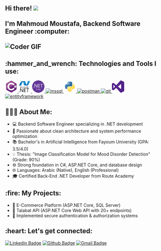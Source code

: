 <h2 align="left">
 <abc>
  <br>Hi there! <img src="https://user-images.githubusercontent.com/42378118/110234147-e3259600-7f4e-11eb-95be-0c4047144dea.gif" width="30"><br>
  <br> I'm Mahmoud Moustafa, Backend Software Engineer :computer:<br>
  <br>
    <img src="https://media.giphy.com/media/qgQUggAC3Pfv687qPC/giphy.gif" alt="Coder GIF" width="500">
 </abc>
</h2> 

<h2 align="left">:hammer_and_wrench: Technologies and Tools I use:</h2>
<p align="left">
    <a href="https://docs.microsoft.com/en-us/dotnet/csharp/" target="_blank"> <img src="https://raw.githubusercontent.com/devicons/devicon/master/icons/csharp/csharp-original.svg" alt="csharp" width="40" height="40"/> </a>
    <a href="https://dotnet.microsoft.com/" target="_blank"> <img src="https://raw.githubusercontent.com/devicons/devicon/master/icons/dot-net/dot-net-original-wordmark.svg" alt="dotnet" width="40" height="40"/> </a>
    <a href="https://dotnet.microsoft.com/apps/aspnet" target="_blank"> <img src="https://raw.githubusercontent.com/devicons/devicon/master/icons/dotnetcore/dotnetcore-original.svg" alt="aspnetcore" width="40" height="40"/> </a>
    <a href="https://www.microsoft.com/en-us/sql-server" target="_blank"> <img src="https://www.svgrepo.com/show/303229/microsoft-sql-server-logo.svg" alt="mssql" width="40" height="40"/> </a>
    <a href="https://www.python.org/" target="_blank"> <img src="https://raw.githubusercontent.com/devicons/devicon/master/icons/python/python-original.svg" alt="python" width="40" height="40"/> </a>
    <a href="https://www.postman.com/" target="_blank"> <img src="https://www.vectorlogo.zone/logos/getpostman/getpostman-icon.svg" alt="postman" width="40" height="40"/> </a>
    <a href="https://git-scm.com/" target="_blank"> <img src="https://www.vectorlogo.zone/logos/git-scm/git-scm-icon.svg" alt="git" width="40" height="40"/> </a>
    <a href="https://visualstudio.microsoft.com/" target="_blank"> <img src="https://raw.githubusercontent.com/devicons/devicon/master/icons/visualstudio/visualstudio-plain.svg" alt="visualstudio" width="40" height="40"/> </a>
    <a href="https://learn.microsoft.com/en-us/ef/" target="_blank"> <img src="https://cdn.jsdelivr.net/gh/devicons/devicon/icons/dotnetcore/dotnetcore-original.svg" alt="entityframework" width="40" height="40"/> </a>
</p>

<h2 align="left">👨🏻‍💻 About Me:</h2>

- :computer: Backend Software Engineer specializing in .NET development
- :rocket: Passionate about clean architecture and system performance optimization
- :books: Bachelor's in Artificial Intelligence from Fayoum University (GPA: 3.5/4.0)
- :bulb: Thesis: "Image Classification Model for Mood Disorder Detection" (Grade: 90%)
- :gear: Strong foundation in C#, ASP.NET Core, and database design
- :globe_with_meridians: Languages: Arabic (Native), English (Professional)
- :mortar_board: Certified Back-End .NET Developer from Route Academy

<h2 align="left">:fire: My Projects:</h2>

- :shopping_cart: E-Commerce Platform (ASP.NET Core, SQL Server)
- :fork_and_knife: Talabat API (ASP.NET Core Web API with 20+ endpoints)
- :key: Implemented secure authentication & authorization systems

<h2 align="left">:heart: Let's get connected:</h2>

[![Linkedin Badge](https://img.shields.io/badge/-Mahmoud_Moustafa-blue?style=flat-square&logo=Linkedin&logoColor=white&link=https://www.linkedin.com/in/mahmoud-mostafa/)](https://www.linkedin.com/in/mahmoud-mostafa/) 
[![Github Badge](https://img.shields.io/badge/-M_Moustafa09-181717?style=flat-square&logo=Github&logoColor=white&link=https://github.com/M-Moustafa09)](https://github.com/M-Moustafa09)
[![Gmail Badge](https://img.shields.io/badge/-mmoustafa0009@gmail.com-c14438?style=flat-square&logo=Gmail&logoColor=white&link=mailto:mmoustafa0009@gmail.com)](mailto:mmoustafa0009@gmail.com)
